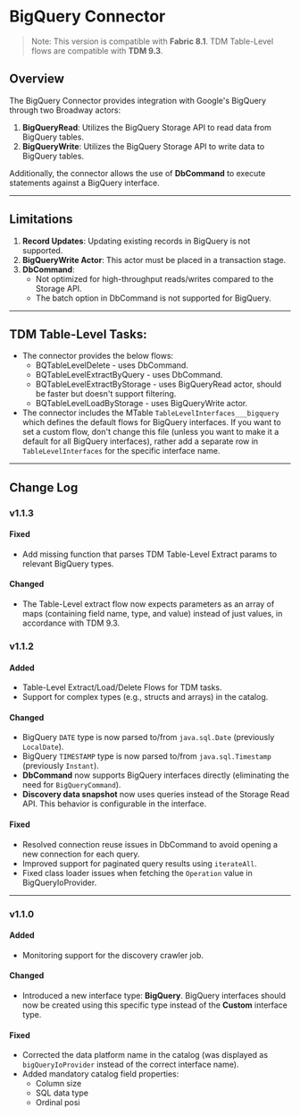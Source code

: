 # BigQuery Connector

> Note: This version is compatible with **Fabric 8.1**. TDM Table-Level flows are compatible with **TDM 9.3**.

## Overview
The BigQuery Connector provides integration with Google's BigQuery through two Broadway actors:
1. **BigQueryRead**: Utilizes the BigQuery Storage API to read data from BigQuery tables.
2. **BigQueryWrite**: Utilizes the BigQuery Storage API to write data to BigQuery tables.

Additionally, the connector allows the use of **DbCommand** to execute statements against a BigQuery interface.

---

## Limitations
1. **Record Updates**: Updating existing records in BigQuery is not supported.
2. **BigQueryWrite Actor**: This actor must be placed in a transaction stage.
3. **DbCommand**: 
   - Not optimized for high-throughput reads/writes compared to the Storage API.
   - The batch option in DbCommand is not supported for BigQuery.

---

## TDM Table-Level Tasks:
   - The connector provides the below flows:
     - BQTableLevelDelete - uses DbCommand.
     - BQTableLevelExtractByQuery - uses DbCommand.
     - BQTableLevelExtractByStorage - uses BigQueryRead actor, should be faster but doesn't support filtering.
     - BQTableLevelLoadByStorage - uses BigQueryWrite actor.
   - The connector includes the MTable `TableLevelInterfaces___bigquery` which defines the default flows for BigQuery interfaces. If you want to set a custom flow, don't change this file (unless you want to make it a default for all BigQuery interfaces), rather add a separate row in `TableLevelInterfaces` for the specific interface name.


---

## Change Log

### v1.1.3

#### Fixed
- Add missing function that parses TDM Table-Level Extract params to relevant BigQuery types.

#### Changed
- The Table-Level extract flow now expects parameters as an array of maps (containing field name, type, and value) instead of just values, in accordance with TDM 9.3.

### v1.1.2

#### Added
- Table-Level Extract/Load/Delete Flows for TDM tasks.
- Support for complex types (e.g., structs and arrays) in the catalog.

#### Changed
- BigQuery `DATE` type is now parsed to/from `java.sql.Date` (previously `LocalDate`).
- BigQuery `TIMESTAMP` type is now parsed to/from `java.sql.Timestamp` (previously `Instant`).
- **DbCommand** now supports BigQuery interfaces directly (eliminating the need for `BigQueryCommand`).
- **Discovery data snapshot** now uses queries instead of the Storage Read API. This behavior is configurable in the interface.

#### Fixed
- Resolved connection reuse issues in DbCommand to avoid opening a new connection for each query.
- Improved support for paginated query results using `iterateAll`.
- Fixed class loader issues when fetching the `Operation` value in BigQueryIoProvider.

---

### v1.1.0

#### Added
- Monitoring support for the discovery crawler job.

#### Changed
- Introduced a new interface type: **BigQuery**. BigQuery interfaces should now be created using this specific type instead of the **Custom** interface type.

#### Fixed
- Corrected the data platform name in the catalog (was displayed as `bigQueryIoProvider` instead of the correct interface name).
- Added mandatory catalog field properties:
  - Column size
  - SQL data type
  - Ordinal posi
